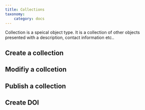 ```yaml
---
title: Collections
taxonomy:
    category: docs
---
```


Collection is a speical object type. It is a collection of other objects presented with a description, contact information etc.. 

## Create a collection

## Modifiy a collcetion

## Publish a collection

## Create DOI


